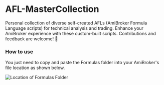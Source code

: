 # AFL-MasterCollection
Personal collection of diverse self-created AFLs (AmiBroker Formula Language scripts) for technical analysis and trading. Enhance your AmiBroker experience with these custom-built scripts. Contributions and feedback are welcome! 🚀

### How to use

You just need to copy and paste the Formulas folder into your AmiBroker's file location as shown below.

![Location of Formulas Folder](https://github.com/RakeshPoluri/AFL-MasterCollection/blob/main/docs/assets/images/Formulas_Location.gif)

